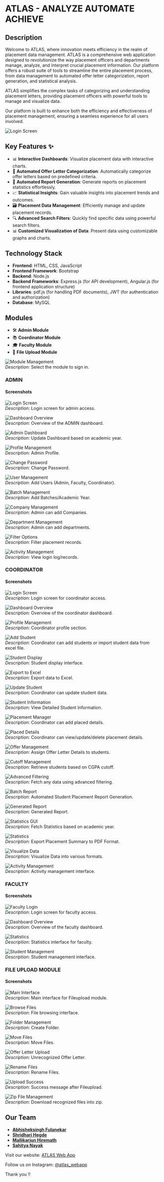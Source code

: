 
# ATLAS - ANALYZE AUTOMATE ACHIEVE

## Description

Welcome to ATLAS, where innovation meets efficiency in the realm of placement data management. ATLAS is a comprehensive web application designed to revolutionize the way placement officers and departments manage, analyze, and interpret crucial placement information. Our platform offers a robust suite of tools to streamline the entire placement process, from data management to automated offer letter categorization, report generation, and statistical analysis.

ATLAS simplifies the complex tasks of categorizing and understanding placement letters, providing placement officers with powerful tools to manage and visualize data.

Our platform is built to enhance both the efficiency and effectiveness of placement management, ensuring a seamless experience for all users involved.

![Login Screen](screenshots/Admin/landing.png) 

## Key Features ✨

- 📊 **Interactive Dashboards**: Visualize placement data with interactive charts.
- 📑 **Automated Offer Letter Categorization**: Automatically categorize offer letters based on predefined criteria.
- 🧾 **Automated Report Generation**: Generate reports on placement statistics effortlessly.
- 📈 **Statistical Insights**: Gain valuable insights into placement trends and outcomes.
- 🗃️ **Placement Data Management**: Efficiently manage and update placement records.
- 🔍 **Advanced Search Filters**: Quickly find specific data using powerful search filters.
- 📊 **Customized Visualization of Data**: Present data using customizable graphs and charts.

## Technology Stack

- **Frontend**: HTML, CSS, JavaScript
- **Frontend Framework**: Bootstrap
- **Backend**: Node.js
- **Backend Frameworks**: Express.js (for API development), Angular.js (for frontend application structure)
- **Libraries**: pdf.js (for handling PDF documents), JWT (for authentication and authorization)
- **Database**: MySQL

## Modules

- 🛠️ **Admin Module**
- 📚 **Coordinator Module**
- 🎓 **Faculty Module**
- 📂 **File Upload Module**

![Module Management](screenshots/Admin/modules.png)  
  *Description*: Select the module to sign in.

### ADMIN

#### Screenshots
![Login Screen](screenshots/Admin/login.png)  
  *Description*: Login screen for admin access.

![Dashboard Overview](screenshots/Admin/dash.png)  
  *Description*: Overview of the ADMIN dashboard.

![Admin Dashboard](screenshots/Admin/admin-dash-dropdown.png)  
  *Description*: Update Dashboard based on academic year.

![Profile Management](screenshots/Admin/profile.png)  
  *Description*: Admin Profile.

![Change Password](screenshots/Admin/changepwd.png)  
  *Description*: Change Password.

![User Management](screenshots/Admin/user.png)  
  *Description*: Add Users (Admin, Faculty, Coordinator).

![Batch Management](screenshots/Admin/batch.png)  
  *Description*: Add Batches/Academic Year.

![Company Management](screenshots/Admin/company.png)  
  *Description*: Admin can add Companies.

![Department Management](screenshots/Admin/dept.png)  
  *Description*: Admin can add departments.

![Filter Options](screenshots/Admin/filter.png)  
  *Description*: Filter placement records.

![Activity Management](screenshots/Admin/actity.png)  
  *Description*: View login log/records.

### COORDINATOR

#### Screenshots
![Login Screen](screenshots/Coordinator/login.png)  
  *Description*: Login screen for coordinator access.

![Dashboard Overview](screenshots/Coordinator/dash.png)  
  *Description*: Overview of the coordinator dashboard. 

![Profile Management](screenshots/Coordinator/profile.png)  
  *Description*: Coordinator profile section.

![Add Student](screenshots/Coordinator/addstu.png)  
  *Description*: Coordinator can add students or import student data from excel file.

![Student Display](screenshots/Coordinator/studentdispl.png)  
  *Description*: Student display interface.
  
![Export to Excel](screenshots/Coordinator/expxls.png)  
  *Description*: Export data to Excel.

![Update Student](screenshots/Coordinator/updatestu.png)  
  *Description*: Coordinator can update student data.

![Student Information](screenshots/Coordinator/stuudentinfo.png)  
  *Description*: View Detailed Student Information.

![Placement Manager](screenshots/Coordinator/placmanager.png)  
  *Description*: Coordinator can add placed details.

![Placed Details](screenshots/Coordinator/placmanager2.png)  
  *Description*: Coordinator can view/update/delete placement details.
  
![Offer Management](screenshots/Coordinator/offer.png)  
  *Description*: Assign Offer Letter Details to students.

![Cutoff Management](screenshots/Coordinator/cutoff.png)  
  *Description*: Retrieve students based on CGPA cutoff.

![Advanced Filtering](screenshots/Coordinator/advfilter.png)  
  *Description*: Fetch any data using advanced filtering.

![Batch Report](screenshots/Coordinator/batchreport.png)  
  *Description*: Automated Student Placement Report Generation.

![Generated Report](screenshots/Coordinator/excelstu.png)  
  *Description*: Generated Report.

![Statistics GUI](screenshots/Coordinator/statsgui.png)  
  *Description*: Fetch Statistics based on academic year.

![Statistics](screenshots/Coordinator/stats.png)  
  *Description*: Export Placement Summary to PDF Format.

![Visualize Data](screenshots/Coordinator/visualize.png)  
  *Description*: Visualize Data into various formats.

![Activity Management](screenshots/Coordinator/activity.png)  
  *Description*: Activity management interface.

### FACULTY

#### Screenshots
  
![Faculty Login](screenshots/Faculty/faciltylogin.png)  
  *Description*: Login screen for faculty access.

![Dashboard Overview](screenshots/Faculty/dash.png)  
  *Description*: Overview of the faculty dashboard.

![Statistics](screenshots/Faculty/stats.png)  
  *Description*: Statistics interface for faculty.

![Student Management](screenshots/Faculty/student.png)  
  *Description*: Student management interface.

### FILE UPLOAD MODULE

#### Screenshots
![Main Interface](screenshots/Fileupload/main.png)  
  *Description*: Main interface for Fileupload module.

![Browse Files](screenshots/Fileupload/browse.png)  
  *Description*: File browsing interface.

![Folder Management](screenshots/Fileupload/folder.png)  
  *Description*: Create Folder.

![Move Files](screenshots/Fileupload/move.png)  
  *Description*: Move Files.

![Offer Letter Upload](screenshots/Fileupload/offerletter.png)  
  *Description*: Unrecognized Offer Letter.

![Rename Files](screenshots/Fileupload/rename.png)  
  *Description*: Rename Files.

![Upload Success](screenshots/Fileupload/uploadsuccess.png)  
  *Description*: Success message after Fileupload.

![Zip File Management](screenshots/Fileupload/zip.png)  
  *Description*: Download recognized files into zip.


## Our Team

- **[Abhisheksingh Fulanekar](https://github.com/abhisheksinghf)**
- **[Shridhari Hegde](https://github.com/Shridharihegde)**
- **[Mallikarjun Hiremath](https://github.com/MallikarjunHiremath018)**
- **[Sahitya Nayak](https://github.com/sahityanayak)**


Visit our website: [ATLAS Web App](https://atlas-webapp.netlify.app/)

Follow us on Instagram: [@atlas_webapp](https://www.instagram.com/atlas_webapp/)

Thank you !!